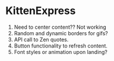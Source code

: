 # KittenExpress

1. Need to center content?? Not working
2. Random and dynamic borders for gifs?
3. API call to Zen quotes.
4. Button functionality to refresh content.
5. Font styles or animation upon landing?
